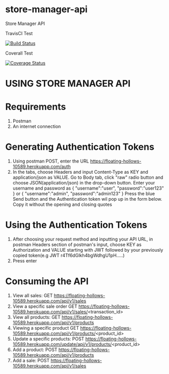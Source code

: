 # store-manager-api
Store Manager API 

TravisCI Test


[![Build Status](https://travis-ci.com/kipruto/store-manager-api.svg?branch=ch-automated-api-endpoint-tests-travis-161361514)](https://travis-ci.com/kipruto/store-manager-api)



Coverall Test

[![Coverage Status](https://coveralls.io/repos/github/kipruto/store-manager-api/badge.svg?branch=master)](https://coveralls.io/github/kipruto/store-manager-api?branch=master)


USING STORE MANAGER API
================================


Requirements
===============================

1. Postman
2. An internet connection

Generating Authentication Tokens
=================================
1. Using postman POST, enter the URL https://floating-hollows-10589.herokuapp.com/auth 
2. In the tabs, choose Headers and input Content-Type as KEY and application/json as VALUE. Go to Body tab, click "raw" radio button and choose JSON(application/json) in the drop-down button. Enter your username and password as 
{
	"username":"user",
	"password":"user123"
}
or
{
	"username":"admin",
	"password":"admin123"
}
Press the blue Send button and the Authentication token wil pop up in the form below. Copy it without the opening and closing quotes

Using the Authentication Tokens
==================================
1. After choosing your request method and inputting your API URL, in postman Headers section of postman's input, choose KEY as Authorization and VALUE starting with JWT followed by your previously copied token(e.g JWT r4Tf6dGlkh4bgWdhgU1pH.....)
2. Press enter
  
 Consuming the API
 =================
 
 1. View all sales: GET https://floating-hollows-10589.herokuapp.com/api/v1/sales
 2. View a specific sale order GET https://floating-hollows-10589.herokuapp.com/api/v1/sales/<transaction_id>
 3. View all products: GET https://floating-hollows-10589.herokuapp.com/api/v1/products
 4. Viewing a specific product GET https://floating-hollows-10589.herokuapp.com/api/v1/products/<product_id>
 5. Update a specific products: POST https://floating-hollows-10589.herokuapp.com/update/api/v1/products/<product_id>
 6. Add a product: POST https://floating-hollows-10589.herokuapp.com/api/v1/products
 7. Add a sale: POST https://floating-hollows-10589.herokuapp.com/api/v1/sales
